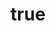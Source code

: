 ---
title: {
	'ru': 'Тайный ритуал',
	'en': 'Esoteric sacramental',
}
# dateStart: 2020
dateEnd: 2022
images: ['тайный_ритуал.jpg']
extra: {
	'ru': 'бумага для графики, линеры, спиртовые маркеры',
	'en': 'paper, technical pens, marker pens',
}
size: 'A4'
# size: '29.7 x 42 cm'
# display: false
# text: ''
---